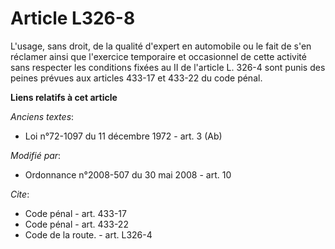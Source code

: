 # Article L326-8

L'usage, sans droit, de la qualité d'expert en automobile ou le fait de s'en réclamer ainsi que l'exercice temporaire et
occasionnel de cette activité sans respecter les conditions fixées au II de l'article L. 326-4 sont punis des peines prévues
aux articles 433-17 et 433-22 du code pénal.

**Liens relatifs à cet article**

_Anciens textes_:

  - Loi n°72-1097 du 11 décembre 1972 - art. 3 (Ab)

_Modifié par_:

  - Ordonnance n°2008-507 du 30 mai 2008 - art. 10

_Cite_:

  - Code pénal - art. 433-17
  - Code pénal - art. 433-22
  - Code de la route. - art. L326-4
